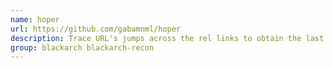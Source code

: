 ```yaml
---
name: hoper
url: https://github.com/gabamnml/hoper
description: Trace URL's jumps across the rel links to obtain the last URL.
group: blackarch blackarch-recon
---
```

